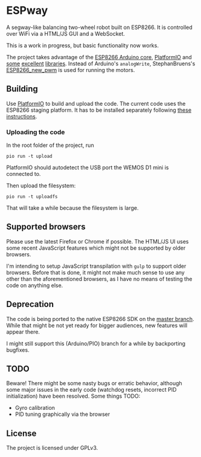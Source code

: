 # ESPway

A segway-like balancing two-wheel robot built on ESP8266. It is controlled over WiFi via a HTML/JS GUI and a WebSocket.

This is a work in progress, but basic functionality now works.

The project takes advantage of the [ESP8266 Arduino core](https://github.com/esp8266/Arduino),
[PlatformIO](http://platformio.org/) and
[some](https://github.com/jrowberg/i2cdevlib/tree/master/Arduino/MPU6050)
[excellent](https://github.com/me-no-dev/ESPAsyncWebServer)
[libraries](https://github.com/Makuna/NeoPixelBus). Instead of Arduino's `analogWrite`,
StephanBruens's [ESP8266_new_pwm](https://github.com/StefanBruens/ESP8266_new_pwm) is used for running the motors.

## Building

Use [PlatformIO](http://platformio.org/) to build and upload the code.
The current code uses the ESP8266 staging platform. It has to be installed
separately following [these instructions](http://docs.platformio.org/en/stable/platforms/espressif8266.html#using-arduino-framework-with-staging-version).

### Uploading the code

In the root folder of the project, run
```
pio run -t upload
```
PlatformIO should autodetect the USB port the WEMOS D1 mini is connected to.

Then upload the filesystem:
```
pio run -t uploadfs
```
That will take a while because the filesystem is large.

## Supported browsers

Please use the latest Firefox or Chrome if possible. The HTML/JS UI uses some
recent JavaScript features which might not be supported by older browsers.

I'm intending to setup JavaScript transpilation with `gulp` to support older browsers.
Before that is done, it might not make much sense to use any other than the
aforementioned browsers, as I have no means of testing the code on anything else.

## Deprecation

The code is being ported to the native ESP8266 SDK on the [master branch](https://github.com/flannelhead/espway/tree/master).
While that might be not yet ready for bigger audiences, new features will appear there.

I might still support this (Arduino/PIO) branch for a while by backporting bugfixes.

## TODO

Beware! There might be some nasty bugs or erratic behavior, although some major issues in the early code (watchdog resets, incorrect PID initialization) have been resolved.
Some things TODO:

* Gyro calibration
* PID tuning graphically via the browser

## License
The project is licensed under GPLv3.

